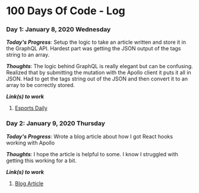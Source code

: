 # 100 Days Of Code - Log

### Day 1: January 8, 2020 Wednesday

***Today's Progress***: Setup the logic to take an article written and store it in the GraphQL API. Hardest part was getting the JSON output of the tags string to an array.

***Thoughts***: The logic behind GraphQL is really elegant but can be confusing. Realized that by submitting the mutation with the Apollo client it puts it all in JSON. Had to get the tags string out of the JSON and then convert it to an array to be correctly stored.

***Link(s) to work***
1. [Esports Daily](https://github.com/jakesweb/esports-daily/)

### Day 2: January 9, 2020 Thursday

***Today's Progress***: Wrote a blog article about how I got React hooks working with Apollo

***Thoughts***: I hope the article is helpful to some. I know I struggled with getting this working for a bit.

***Link(s) to work***
1. [Blog Article](https://dev.to/jakesweb/using-react-hooks-with-apollo-475j)